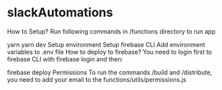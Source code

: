 # slackAutomations

How to Setup?
Run following commands in /functions directory to run app

yarn
yarn dev
Setup environment
Setup firebase CLI
Add environment variables to .env file
How to deploy to firebase?
You need to login first to firebase CLI with firebase login and then:

firebase deploy
Permissions
To run the commands /build and /distribute, you need to add your email to the functions/utils/permissions.js
